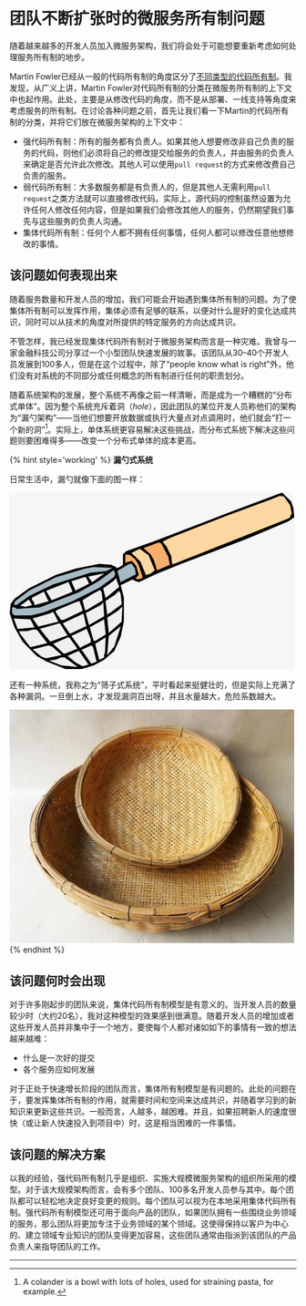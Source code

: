 # 团队不断扩张时的微服务所有制问题
随着越来越多的开发人员加入微服务架构，我们将会处于可能想要重新考虑如何处理服务所有制的地步。

Martin Fowler已经从一般的代码所有制的角度区分了[不同类型的代码所有制](https://martinfowler.com/bliki/CodeOwnership.html)。我发现，从广义上讲，Martin Fowler对代码所有制的分类在微服务所有制的上下文中也起作用。此处，主要是从修改代码的角度，而不是从部署、一线支持等角度来考虑服务的所有制。在讨论各种问题之前，首先让我们看一下Martin的代码所有制的分类，并将它们放在微服务架构的上下文中：

* 强代码所有制：所有的服务都有负责人。如果其他人想要修改非自己负责的服务的代码，则他们必须将自己的修改提交给服务的负责人，并由服务的负责人来确定是否允许此次修改。其他人可以使用`pull request`的方式来修改费自己负责的服务。
* 弱代码所有制：大多数服务都是有负责人的，但是其他人无需利用`pull request`之类方法就可以直接修改代码。实际上，源代码的控制虽然设置为允许任何人修改任何内容，但是如果我们会修改其他人的服务，仍然期望我们事先与这些服务的负责人沟通。
* 集体代码所有制：任何个人都不拥有任何事情，任何人都可以修改任意他想修改的事情。

## 该问题如何表现出来
随着服务数量和开发人员的增加，我们可能会开始遇到集体所有制的问题。为了使集体所有制可以发挥作用，集体必须有足够的联系，以便对什么是好的变化达成共识，同时可以从技术的角度对所提供的特定服务的方向达成共识。

不管怎样，我已经发现集体代码所有制对于微服务架构而言是一种灾难。我曾与一家金融科技公司分享过一个小型团队快速发展的故事。该团队从30–40个开发人员发展到100多人，但是在这个过程中，除了“people know what is right”外，他们没有对系统的不同部分或任何概念的所有制进行任何的职责划分。

随着系统架构的发展，整个系统不再像之前一样清晰，而是成为一个糟糕的“分布式单体”。因为整个系统充斥着洞（*hole*），因此团队的某位开发人员称他们的架构为“漏勺架构”——当他们想要开放数据或执行大量点对点调用时，他们就会“打一个新的洞”[^1]。实际上，单体系统更容易解决这些挑战，而分布式系统下解决这些问题则要困难得多——改变一个分布式单体的成本更高。

{% hint style='working' %}
**漏勺式系统**

日常生活中，漏勺就像下面的图一样：

![](../images/colander.png)

还有一种系统，我称之为“筛子式系统”，平时看起来挺健壮的，但是实际上充满了各种漏洞。一旦倒上水，才发现漏洞百出呀，并且水量越大，危险系数越大。

![](../images/shaizi.png)
{% endhint %}

## 该问题何时会出现
对于许多刚起步的团队来说，集体代码所有制模型是有意义的。当开发人员的数量较少时（大约20名），我对这种模型的效果感到很满意。随着开发人员的增加或者这些开发人员并非集中于一个地方，要使每个人都对诸如如下的事情有一致的想法越来越难：
* 什么是一次好的提交
* 各个服务应如何发展

对于正处于快速增长阶段的团队而言，集体所有制模型是有问题的。此处的问题在于，要发挥集体所有制的作用，就需要时间和空间来达成共识，并随着学习到的新知识来更新这些共识。一般而言，人越多，越困难。并且，如果招聘新人的速度很快（或让新人快速投入到项目中）时，这是相当困难的一件事情。

## 该问题的解决方案
以我的经验，强代码所有制几乎是组织、实施大规模微服务架构的组织所采用的模型。对于该大规模架构而言，会有多个团队、100多名开发人员参与其中。每个团队都可以轻松地决定良好变更的规则。每个团队可以视为在本地采用集体代码所有制。强代码所有制模型还可用于面向产品的团队，如果团队拥有一些围绕业务领域的服务，那么团队将更加专注于业务领域的某个领域。这使得保持以客户为中心的、建立领域专业知识的团队变得更加容易，这些团队通常由指派到该团队的产品负责人来指导团队的工作。

---
[^1]: A colander is a bowl with lots of holes, used for straining pasta, for example.